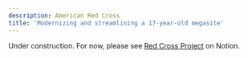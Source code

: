 ```yaml
---
description: American Red Cross
title: 'Modernizing and streamlining a 17-year-old megasite'
---
```


Under construction. For now, please see [Red Cross Project](https://timoprice.notion.site/Modernizing-an-aging-web-presence-4c7678cbd94c42d981331db97a235441) on Notion.
